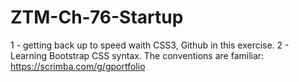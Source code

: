 # ZTM-Ch-76-Startup

1 - getting back up to speed waith CSS3, Github in this exercise.
2 - Learning Bootstrap CSS syntax. The conventions are familiar: https://scrimba.com/g/gportfolio
